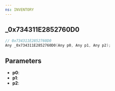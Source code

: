 ```yaml
---
ns: INVENTORY
---
```

## _0x734311E2852760D0

```c
// 0x734311E2852760D0
Any _0x734311E2852760D0(Any p0, Any p1, Any p2);
```

## Parameters
* **p0**:
* **p1**:
* **p2**:

